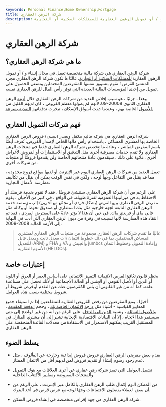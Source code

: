 ```yaml
---
keywords: Personal Finance,Home Ownership,Mortgage
title: شركة الرهن العقاري
description: تقوم شركة الرهن العقاري بإنشاء و / أو تمويل الرهون العقارية للممتلكات السكنية أو التجارية.
---
```


# شركة الرهن العقاري
## ما هي شركة الرهن العقاري؟

شركة الرهن العقاري هي شركة مالية متخصصة تعمل في مجال إنشاء و / أو تمويل الرهون العقارية [للممتلكات السكنية أو التجارية](/commercial-property). غالبًا ما تكون شركة الرهن العقاري مجرد المنشئ للقرض ؛ تقوم بتسويق نفسها للمقترضين المحتملين وتسعى للحصول على تمويل من إحدى المؤسسات المالية العديدة التي توفر [رأس المال](/capital-funding) للرهن العقاري نفسه.

وهذا ، جزئيًا ، هو سبب إفلاس العديد من شركات الرهن العقاري خلال [أزمة](/subprime) الرهن العقاري الثانوي 20008-09. لأنهم لم يمولوا معظم القروض ، كان لديهم القليل من [الأصول](/asset) الخاصة بهم ، وعندما جفت أسواق الإسكان ، تبخرت تدفقاتهم [النقدية بسرعة.](/cashflow)

## فهم شركات التمويل العقاري

شركة الرهن العقاري هي شركة مالية تتكفل وتصدر (تنشئ) قروض الرهن العقاري الخاصة بها لمشتري المساكن ، باستخدام رأس مالها الخاص لإصدار القروض. تُعرف أيضًا باسم المقرض المباشر ، وعادة ما تتخصص شركة الرهن العقاري فقط في منتجات الرهن العقاري ولا تقدم خدمات مصرفية أخرى مثل التدقيق أو الاستثمارات أو القروض لأغراض أخرى. علاوة على ذلك ، سيقدمون عادةً منتجاتهم الخاصة ولن يقدموا قروضًا أو منتجات من شركات أخرى.

تعمل العديد من شركات الرهن العقاري اليوم عبر الإنترنت أو لديها مواقع فروع محدودة ، مما قد يقلل من التفاعل وجهاً لوجه ، ولكن في نفس الوقت يمكن أن يقلل من تكاليف ممارسة الأعمال التجارية.

على الرغم من أن شركة الرهن العقاري ستنشئ قروضًا ، فقد لا تقوم بخدمة قرضك أو الاحتفاظ به في ميزانيتها العمومية لفترة طويلة. في الواقع ، في كثير من الأحيان ، يقوم مقرض الرهن العقاري ببيع القرض (بشكل فردي أو مجمّع مع آخرين) إلى مؤسسة خدمة الرهن العقاري التابعة لجهة خارجية مثل بنك استثماري أو صندوق تحوط أو وكالة مثل فاني ماي أو فريدي ماك. في حين أن هذا لا يؤثر عادةً على المقترض الفردي ، فقد تم انتقاد هذه الممارسة لأنها تسببت في وفرة من ديون الرهن العقاري التي أدت في النهاية إلى الأزمة المالية 2008-2009.

> غالبًا ما تقدم شركات الرهن العقاري مجموعة من منتجات الرهن العقاري لمشتري المساكن المحتملين بما في ذلك خطوط ائتمان ذات معدل ثابت ومعدل قابل للتعديل (ARM) و FHA و VA والجيش و jumbos وإعادة التمويل وخطوط ائتمان الأسهم العقارية (HELOCs).

>

## إعتبارات خاصة

يحظر [قانون تكافؤ الفرص](/ecoa) الائتمانية التمييز الائتماني على أساس العمر أو العرق أو اللون أو الدين أو الأصل القومي أو الجنس أو الحالة الاجتماعية أو لأنك تحصل على مساعدة عامة. كما أنه من غير القانوني أن يثني المُقرضون عنك عن التقدم أو فرض شروط أو شروط مختلفة بسبب هذه العوامل.

أخيرًا ، يمنع المقرضين من رفض القروض العقارية للمتقاعدين إذا تم استيفاء جميع المعايير القياسية - أشياء مثل [درجة](/credit_score) [الائتمان الخاصة بك](/credit_score) ، وحجم [الدفعة المقدمة](/down_payment) ، [والأصول السائلة](/liquidasset) ، ونسبة [الدين إلى الدخل](/dti). على الرغم من أنه من غير الواضح إلى متى سيستمر هذا الاتجاه ، إلا أن البيانات الاقتصادية الإيجابية تشير إلى أن مشتري المنازل في المستقبل القريب يمكنهم الاستمرار في الاستفادة من معدلات الفائدة المنخفضة على الرهن العقاري.

## يسلط الضوء

- يقدم بعض مقرضي الرهن العقاري عروض قروض إبداعية وخارجة عن المألوف ، مثل عدم وجود رسوم إنشاء أو تقديم قروض لمن لديهم أقل من الائتمان الممتاز.

- تشمل العوامل التي تميز شركة رهن عقاري عن أخرى العلاقات مع بنوك التمويل والمنتجات المعروضة ومعايير الاكتتاب الداخلية.

- من الممكن اليوم إكمال طلب الرهن العقاري بالكامل عبر الإنترنت ، على الرغم من أن بعض العملاء يفضلون الاجتماعات وجهًا لوجه مع عرض قرض في أحد البنوك.

- شركة الرهن العقاري هي جهة إقراض متخصصة في إنشاء قروض السكن.

